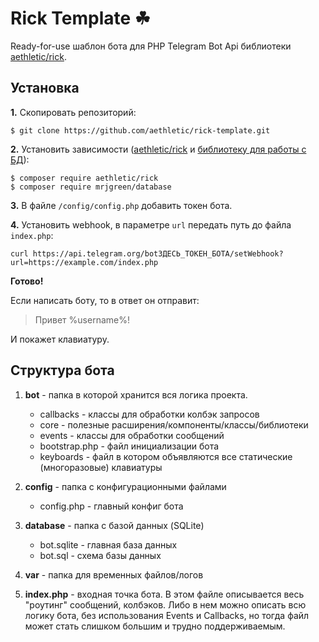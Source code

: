 # Rick Template ☘
Ready-for-use шаблон бота для PHP Telegram Bot Api библиотеки [aethletic/rick](https://github.com/aethletic/rick).

## Установка
**1.** Скопировать репозиторий:

```
$ git clone https://github.com/aethletic/rick-template.git
```

**2.** Установить зависимости ([aethletic/rick](https://github.com/aethletic/rick) и [библиотеку для работы с БД](https://github.com/mrjgreen/database "библиотеку для работы с БД")):

```
$ composer require aethletic/rick
$ composer require mrjgreen/database
```

**3.** В файле `/config/config.php` добавить токен бота.

**4.** Установить webhook, в параметре `url` передать путь до файла `index.php`:

```
curl https://api.telegram.org/botЗДЕСЬ_ТОКЕН_БОТА/setWebhook?url=https://example.com/index.php
```

**Готово!**

Если написать боту, то в ответ он отправит:
> Привет %username%!

И покажет клавиатуру.

## Структура бота

1. **bot** - папка в которой хранится вся логика проекта.
	- callbacks - классы для обработки колбэк запросов
	- core - полезные расширения/компоненты/классы/библиотеки
	- events - классы для обработки сообщений
	- bootstrap.php - файл инициализации бота
	- keyboards - файл в котором объявляются все статические (многоразовые) клавиатуры

2. **config** - папка с конфигурационными файлами
	- config.php - главный конфиг бота

3. **database** - папка с базой данных (SQLite)
	- bot.sqlite - главная база данных
	- bot.sql - схема базы данных

4. **var** - папка для временных файлов/логов

5. **index.php** - входная точка бота. В этом файле описывается весь "роутинг" сообщений, колбэков. Либо в нем можно описать всю логику бота, без использования Events и Callbacks, но тогда файл может стать слишком большим и трудно поддерживаемым.

